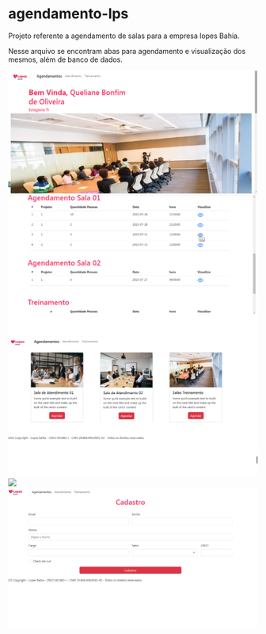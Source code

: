 # agendamento-lps
Projeto referente a agendamento de salas para a empresa lopes Bahia.

Nesse arquivo se encontram abas para agendamento e visualização dos mesmos, além de banco de dados.

<img src="https://github.com/Quelii/agendamento-lps/blob/main/img/agendamento.png">
<img src="https://github.com/Quelii/agendamento-lps/blob/main/img/agendamento%2002.png">
<img src="https://github.com/Quelii/agendamento-lps/blob/main/img/agendamento%2003.png">
<img src="[https://github.com/Quelii/agendamento-lps/blob/main/img/agendamento04.png](https://github.com/Quelii/agendamento-lps/blob/main/img/agendamento04.png?raw=true)">
<img src="https://github.com/Quelii/agendamento-lps/blob/main/img/agendamento05.png">
